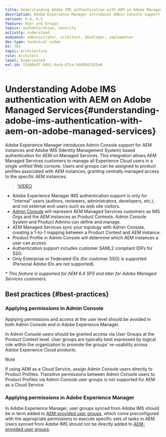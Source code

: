 ```yaml
---
title: Understanding Adobe IMS authentication with AEM on Adobe Managed Services
description: Adobe Experience Manager introduces Admin Console support for AEM instances and Adobe IMS (Identity Management System) based authentication for AEM on Managed Services.   This integration allows AEM Managed Services customers to manage all Experience Cloud users in a single unified Web console. Users and Groups can be assigned to product profiles associated with AEM instances, granting centrally managed access to the specific AEM instances.
version: 6.4, 6.5
feature: User and Groups
topics: authentication, security
activity: understand
audience: administrator, architect, developer, implementer
doc-type: technical video
kt: 781
topic: Architecture
role: Architect
level: Experienced
exl-id: 52dd8a3f-6461-4acb-87ca-5dd9567d15a6
---
```

# Understanding Adobe IMS authentication with AEM on Adobe Managed Services{#understanding-adobe-ims-authentication-with-aem-on-adobe-managed-services}

Adobe Experience Manager introduces Admin Console support for AEM instances and Adobe IMS (Identity Management System) based authentication for AEM on Managed Services.   This integration allows AEM Managed Services customers to manage all Experience Cloud users in a single unified Web console. Users and groups can be assigned to product profiles associated with AEM instances, granting centrally managed access to the specific AEM instances.

>[!VIDEO](https://video.tv.adobe.com/v/26170?quality=12&learn=on)

* Adobe Experience Manager IMS authentication support is only for "internal" users (authors, reviewers, administrators, developers, etc.), and not external end-users such as web site visitors.
* [Admin Console](https://adminconsole.adobe.com/) will represent AEM Managed Services customers as IMS Orgs and the AEM instances as Product Contexts. Admin Console System and Product Admins can define and manage.
* AEM Managed Services sync your topology with Admin Console, creating a 1-to-1 mapping between a Product Context and AEM instance.
* Product Profile in Admin Console will determine which AEM instances a user can access.
* Authentication support includes customer SAML2 compliant IDPs for SSO.
* Only Enterprise or Federated IDs (for customer SSO) is supported (Personal Adobe IDs are not supported).

*&#42; This feature is supported for AEM 6.4 SP3 and later for Adobe Managed Services customers.*

## Best practices {#best-practices}

### Applying permissions in Admin Console

Applying permissions and access at the user level should be avoided in both Admin Console and in Adobe Experience Manager.

In Admin Console users should be granted access via User Groups at the Product Context level. User groups are typically best expressed by logical role within the organization to promote the groups' re-usability across Adobe Experience Cloud products.

>[!NOTE]
>
> If using AEM as a Cloud Service, assign Admin Console users directly to Product Profiles. Transitive permissions between Admin Console users to Product Profiles via Admin Console user groups is not supported for AEM as a Cloud Service.

### Applying permissions in Adobe Experience Manager

In Adobe Experience Manager, user groups synced from Adobe IMS should be in term added to [AEM-provided user groups](https://helpx.adobe.com/experience-manager/6-4/sites/administering/using/security.html), which come preconfigured with the appropriate permissions to execute specific sets of tasks in AEM. Users synced from Adobe IMS should not be directly added to [AEM-provided user groups](https://helpx.adobe.com/experience-manager/6-4/sites/administering/using/security.html).

